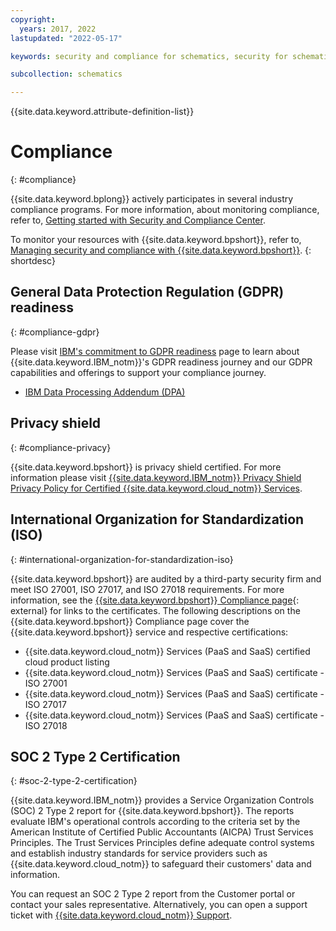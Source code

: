 ```yaml
---
copyright:
  years: 2017, 2022
lastupdated: "2022-05-17"

keywords: security and compliance for schematics, security for schematics, compliance for schematics, compliance

subcollection: schematics

---
```


{{site.data.keyword.attribute-definition-list}}


# Compliance
{: #compliance}

{{site.data.keyword.bplong}} actively participates in several industry compliance programs. For more information, about monitoring compliance, refer to, [Getting started with Security and Compliance Center](/docs/security-compliance?topic=security-compliance-getting-started).

To monitor your resources with {{site.data.keyword.bpshort}}, refer to, [Managing security and compliance with {{site.data.keyword.bpshort}}](/docs/schematics?topic=schematics-monitoring-instances).
{: shortdesc}

## General Data Protection Regulation (GDPR) readiness
{: #compliance-gdpr}

Please visit [IBM's commitment to GDPR readiness](https://www.ibm.com/data-responsibility/gdpr/) page to learn about {{site.data.keyword.IBM_notm}}'s GDPR readiness journey and our GDPR capabilities and offerings to support your compliance journey. 

- [IBM Data Processing Addendum (DPA)](https://www.ibm.com/support/customer/csol/terms/?cat=dpa) 

## Privacy shield
{: #compliance-privacy}

{{site.data.keyword.bpshort}} is privacy shield certified. For more information please visit [{{site.data.keyword.IBM_notm}} Privacy Shield Privacy Policy for Certified {{site.data.keyword.cloud_notm}} Services](https://www.ibm.com/privacy/details/us/en/privacy_shield.html).

## International Organization for Standardization (ISO)
{: #international-organization-for-standardization-iso}

{{site.data.keyword.bpshort}} are audited by a third-party security firm and meet ISO 27001, ISO 27017, and ISO 27018 requirements. For more information, see the [{{site.data.keyword.bpshort}} Compliance page](https://www.ibm.com/cloud/compliance){: external} for links to the certificates. The following descriptions on the {{site.data.keyword.bpshort}} Compliance page cover the {{site.data.keyword.bpshort}} service and respective certifications:
 
- {{site.data.keyword.cloud_notm}} Services (PaaS and SaaS) certified cloud product listing
- {{site.data.keyword.cloud_notm}} Services (PaaS and SaaS) certificate - ISO 27001
- {{site.data.keyword.cloud_notm}} Services (PaaS and SaaS) certificate - ISO 27017
- {{site.data.keyword.cloud_notm}} Services (PaaS and SaaS) certificate - ISO 27018

## SOC 2 Type 2 Certification
{: #soc-2-type-2-certification}

{{site.data.keyword.IBM_notm}} provides a Service Organization Controls (SOC) 2 Type 2 report for {{site.data.keyword.bpshort}}. The reports evaluate IBM's operational controls according to the criteria set by the American Institute of Certified Public Accountants (AICPA) Trust Services Principles. The Trust Services Principles define adequate control systems and establish industry standards for service providers such as {{site.data.keyword.cloud_notm}} to safeguard their customers' data and information.

You can request an SOC 2 Type 2 report from the Customer portal or contact your sales representative. Alternatively, you can open 
a support ticket with [{{site.data.keyword.cloud_notm}} Support](https://www.ibm.com/cloud/support).
